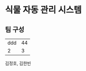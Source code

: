 # 식물 자동 관리 시스템
<h2>팀 구성</h2>
<table>
  <tr>
    <td>ddd</td>
    <td>44</td>
  </tr>
  <tr>
    <td>2</td>
    <td>3</td>
  </tr>
  
</table>
김정호, 김한빈
